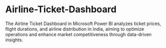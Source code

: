 # Airline-Ticket-Dashboard
 The Airline Ticket Dashboard in Microsoft Power BI analyzes ticket prices, flight durations, and airline distribution in India, aiming to optimize operations and enhance market competitiveness through data-driven insights.
